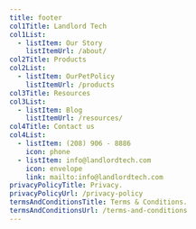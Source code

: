 ```yaml
---
title: footer
col1Title: Landlord Tech
col1List:
  - listItem: Our Story
    listItemUrl: /about/
col2Title: Products
col2List:
  - listItem: OurPetPolicy
    listItemUrl: /products
col3Title: Resources
col3List:
  - listItem: Blog
    listItemUrl: /resources/
col4Title: Contact us
col4List:
  - listItem: (208) 906 - 8886
    icon: phone
  - listItem: info@landlordtech.com
    icon: envelope
    link: mailto:info@landlordtech.com
privacyPolicyTitle: Privacy.
privacyPolicyUrl: /privacy-policy
termsAndConditionsTitle: Terms & Conditions.
termsAndConditionsUrl: /terms-and-conditions
---
```

